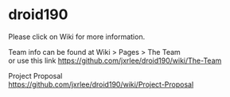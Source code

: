 droid190
========

Please click on Wiki for more information.

Team info can be found at Wiki > Pages > The Team  
or use this link https://github.com/jxrlee/droid190/wiki/The-Team

Project Proposal  
https://github.com/jxrlee/droid190/wiki/Project-Proposal